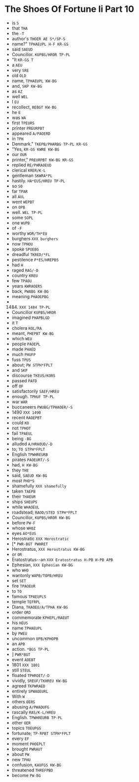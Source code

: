 # The Shoes Of Fortune Ii Part 10

* is `S`
* that `THA`
* the `-T`
* author's `THOER AE S*/SP-S`
* name?" `TPHAEUPL H-F KR-GS`
* said `SAEUD`
* Councillor. `KUPBS/HROR TP-PL`
* "It `KR-GS T`
* a `AEU`
* very `SRE`
* old `OLD`
* name, `TPHAEUPL KW-BG`
* and, `SKP KW-BG`
* as `AZ`
* well `WEL`
* I `EU`
* recollect, `REBGT KW-BG`
* he `E`
* was `WA`
* first `TPEURS`
* printer `PREURPBT`
* appeared `A/PAOERD`
* in `TPH`
* Denmark." `TKEPB/PHARBG TP-PL KR-GS`
* "Yes, `KR-GS KWRE KW-BG`
* our `OUR`
* printer," `PREURPBT KW-BG KR-GS`
* replied `RE/PHRAOEUD`
* clerical `KRER/K-L`
* gentleman `SKWRA*PL`
* hastily. `HA*EUS/HREU TP-PL`
* so `SO`
* far `TPAR`
* all `AUL`
* went `WEPBT`
* on `OPB`
* well. `WEL TP-PL`
* some `SOPL`
* one `WUPB`
* of `-F`
* worthy `WOR/TH*EU`
* burghers `XXX burghers`
* now `TPHOU`
* spoke `SPOEBG`
* dreadful `TKRED/*FL`
* pestilence `P*ES/HREPBS`
* had `H`
* raged `RAG/-D`
* country `KREU`
* few `TPAOU`
* years `KWRAOERS`
* back, `PWABG KW-BG`
* meaning `PHAOEPBG`
* 1484. `XXX 1484 TP-PL`
* Councillor `KUPBS/HROR`
* imagined `PHAPBLGD`
* it `T`
* cholera `KOL/RA`
* meant, `PHEPBT KW-BG`
* which `WEU`
* people `PAOEPL`
* made `PHAED`
* much `PHUFP`
* fuss `TPUS`
* about; `PW STPH*FPLT`
* and `SKP`
* discourse `TKEUS/KORS`
* passed `PAFD`
* off `OF`
* satisfactorily `SAEF/HREU`
* enough. `TPHUF TP-PL`
* war `WAR`
* buccaneers `PWUBG/TPHAOER/-S`
* 1490 `XXX 1490`
* recent `RAOEPBT`
* could `KO`
* not `TPHOT`
* fail `TPAEUL`
* being `-BG`
* alluded `A/HRAOUD/-D`
* to; `TO STPH*FPLT`
* English `TPWHREURB`
* pirates `PAOEURT/-S`
* had, `H KW-BG`
* they `THE`
* said, `SAEUD KW-BG`
* most `PHO*S`
* shamefully `XXX shamefully`
* taken `TAEPB`
* their `THAEUR`
* ships `SHEUPS`
* while `WHAOEUL`
* roadstead; `RAOD/STED STPH*FPLT`
* Councillor, `KUPBS/HROR KW-BG`
* before `PW-F`
* whose `WHOZ`
* eyes `AO*EUS`
* Herostratic `XXX Herostratic`
* [* `PWR-BGT PWHRET`
* Herostratus, `XXX Herostratus KW-BG`
* or `OR`
* Eratostratus--an `XXX Eratostratus H-PB H-PB APB`
* Ephesian, `XXX Ephesian KW-BG`
* who `WHO`
* wantonly `WAPB/TOPB/HREU`
* set `SET`
* fire `TPAOEUR`
* to `TO`
* famous `TPAEUPLS`
* temple `TEFRPL`
* Diana, `TKAOEU/A/TPHA KW-BG`
* order `ORD`
* commemorate `KPHEPL/RAEUT`
* his `HEUS`
* name `TPHAEUPL`
* by `PWEU`
* uncommon `UPB/KPHOPB`
* an `APB`
* action. `*BGS TP-PL`
* ] `PWR*BGT`
* event `AOEBT`
* 1801 `XXX 1801`
* still `STEUL`
* floated `TPHROET/-D`
* vividly, `SREUF/TKHREU KW-BG`
* agreed `TKPWRAED`
* entirely `SPWAOEURL`
* With `W`
* others `OERS`
* abusing `A/PWAOUFG`
* rascally `RAS/K-L/HREU`
* English. `TPWHREURB TP-PL`
* other `OER`
* topics `TOEUPGS`
* fortunate; `TP-RPBT STPH*FPLT`
* every `EF`
* moment `PHOEPLT`
* brought `PWRAUT`
* about `PW`
* new `TPHU`
* confusion, `KAUFGS KW-BG`
* threatened `THREFPBD`
* become `PW-BG`
